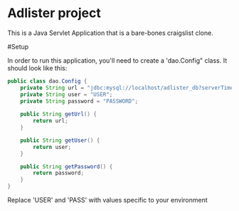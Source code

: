 # Adlister project

This is a Java Servlet Application that is a bare-bones craigslist clone.

#Setup

In order to run this application, you'll need to create a 'dao.Config" class. 
It should look like this:

```java
public class dao.Config {
    private String url = "jdbc:mysql://localhost/adlister_db?serverTimezone=UTC&useSSL=false";
    private String user = "USER";
    private String password = "PASSWORD";
    
    public String getUrl() {
        return url;
    }

    public String getUser() {
        return user;
    }

    public String getPassword() {
        return password;
    }
}
```

Replace 'USER' and 'PASS' with values specific to your environment